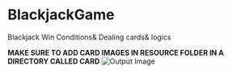 # BlackjackGame
Blackjack Win Conditions&amp; Dealing cards&amp; logics

**MAKE SURE TO ADD CARD IMAGES IN RESOURCE FOLDER IN A DIRECTORY CALLED CARD**
![Output Image](https://imgtr.ee/images/2024/07/11/56f45475f3f7ec9d9ec6e761e9d56b41.png)
